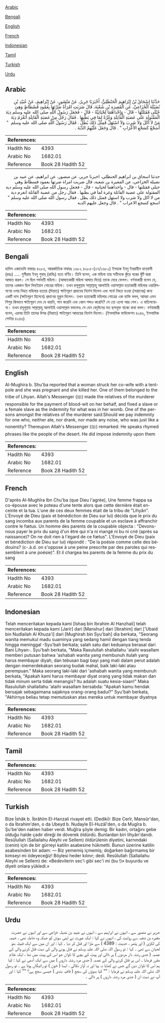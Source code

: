 [Arabic](#arabic)

[Bengali](#bengali)

[English](#english)

[French](#french)

[Indonesian](#indonesian)

[Tamil](#tamil)

[Turkish](#turkish)

[Urdu](#urdu)

## Arabic


<div dir="rtl" lang="ar" style={{fontSize:'larger',backgroundColor:'#f8f9fa',padding:20}}>
حَدَّثَنَا إِسْحَاقُ بْنُ إِبْرَاهِيمَ الْحَنْظَلِيُّ، أَخْبَرَنَا جَرِيرٌ، عَنْ مَنْصُورٍ، عَنْ إِبْرَاهِيمَ، عَنْ عُبَيْدِ بْنِ نُضَيْلَةَ الْخُزَاعِيِّ، عَنِ الْمُغِيرَةِ بْنِ شُعْبَةَ، قَالَ ضَرَبَتِ امْرَأَةٌ ضَرَّتَهَا بِعَمُودِ فُسْطَاطٍ وَهِيَ حُبْلَى فَقَتَلَتْهَا - قَالَ - وَإِحْدَاهُمَا لِحْيَانِيَّةٌ - قَالَ - فَجَعَلَ رَسُولُ اللَّهِ صلى الله عليه وسلم دِيَةَ الْمَقْتُولَةِ عَلَى عَصَبَةِ الْقَاتِلَةِ وَغُرَّةً لِمَا فِي بَطْنِهَا ‏.‏ فَقَالَ رَجُلٌ مِنْ عَصَبَةِ الْقَاتِلَةِ أَنَغْرَمُ دِيَةَ مَنْ لاَ أَكَلَ وَلاَ شَرِبَ وَلاَ اسْتَهَلَّ فَمِثْلُ ذَلِكَ يُطَلُّ ‏.‏ فَقَالَ رَسُولُ اللَّهِ صلى الله عليه وسلم ‏ "‏ أَسَجْعٌ كَسَجْعِ الأَعْرَابِ ‏"‏ ‏.‏ قَالَ وَجَعَلَ عَلَيْهِمُ الدِّيَةَ ‏.‏
</div>
<div style={{backgroundColor:'#f8f9fa',padding:20, marginBottom: 10}}><table> <thead> <tr> <th>References:</th> <th></th> </tr> </thead> <tbody><tr><td>Hadith No</td><td>4393</td></tr><tr><td>Arabic No</td><td>1682.01</td></tr><tr><td>Reference</td><td>Book 28 Hadith 52</td></tr></tbody></table></div>


<div dir="rtl" lang="ar" style={{fontSize:'larger',backgroundColor:'#f8f9fa',padding:20}}>
حدثنا اسحاق بن ابراهيم الحنظلي، اخبرنا جرير، عن منصور، عن ابراهيم، عن عبيد بن نضيلة الخزاعي، عن المغيرة بن شعبة، قال ضربت امراة ضرتها بعمود فسطاط وهي حبلى فقتلتها - قال - واحداهما لحيانية - قال - فجعل رسول الله صلى الله عليه وسلم دية المقتولة على عصبة القاتلة وغرة لما في بطنها . فقال رجل من عصبة القاتلة انغرم دية من لا اكل ولا شرب ولا استهل فمثل ذلك يطل . فقال رسول الله صلى الله عليه وسلم " اسجع كسجع الاعراب " . قال وجعل عليهم الدية
</div>
<div style={{backgroundColor:'#f8f9fa',padding:20, marginBottom: 10}}><table> <thead> <tr> <th>References:</th> <th></th> </tr> </thead> <tbody><tr><td>Hadith No</td><td>4393</td></tr><tr><td>Arabic No</td><td>1682.01</td></tr><tr><td>Reference</td><td>Book 28 Hadith 52</td></tr></tbody></table></div>

## Bengali


<div dir="ltr" lang="bn" style={{fontSize:'larger',backgroundColor:'#f8f9fa',padding:20}}>
হাদিস একাডেমি নাম্বারঃ ৪২৮৫, আন্তর্জাতিক নাম্বারঃ ১৬৮২ ৪২৮৫-(৩৭/১৬৮২) ইসহাক ইবনু ইবরাহীম হান্‌যালী (রহঃ) ..... মুগীরাহ ইবনু শুবাহ্ (রাযিঃ) হতে বর্ণিত। তিনি বলেন, এক মহিলা তার সতীনকে কুঁড়ে ঘরের খুঁটি দ্বারা আঘাত করল। সে ছিল গর্ভবতী মহিলা। (আঘাতকারী মহিলা আঘাত দিয়ে) তাকে মেরে ফেলল। বর্ণনাকারী বলেন যে, তাদের একজন ছিল লিহইয়ান গোত্রের মহিলা। তখন রসূলুল্লাহ সাল্লাল্লাহু আলাইহি ওয়াসাল্লাম হত্যাকারী মহিলার ওয়ারিসগণের ওপর নিহত মহিলার হত্যার (দিয়াত) ক্ষতিপূরণ প্রদানের নির্দেশ দিলেন এবং গর্ভে নিহত হওয়া (সন্তানের) জন্য একটি দাস (ক্ষতিপূরণ হিসেবে) প্রদানের হুকুম দিলেন। তখন হত্যাকারী মহিলার গোত্রের এক ব্যক্তি বলল, আমরা এমন শিশুর কিভাবে ক্ষতিপূরণ দেব যে খায়নি, পান করেনি এবং কোন শব্দও করেনি? সে তো এলো আর গেল। এ বাতিলযোগ্য। তখন রসূলুল্লাহ সাল্লাল্লাহু আলাইহি ওয়াসাল্লাম বললেনঃ সে যেন বেদুঈনের মত ছন্দযুক্ত বাক্যে কথা বলল। বর্ণনাকারী বলেন, এরপর তিনি তাদের উপর (দিয়াত) ক্ষতিপূরণ আদায়ের নির্দেশ দিলেন। (ইসলামিক ফাউন্ডেশন ৪২৪৬, ইসলামিক সেন্টার ৪২৪৬)
</div>
<div style={{backgroundColor:'#f8f9fa',padding:20, marginBottom: 10}}><table> <thead> <tr> <th>References:</th> <th></th> </tr> </thead> <tbody><tr><td>Hadith No</td><td>4393</td></tr><tr><td>Arabic No</td><td>1682.01</td></tr><tr><td>Reference</td><td>Book 28 Hadith 52</td></tr></tbody></table></div>

## English


<div dir="ltr" lang="en" style={{fontSize:'larger',backgroundColor:'#f8f9fa',padding:20}}>
Al-Mughira b. Shu'ba reported that a woman struck her co-wife with a tent-pole and she was pregnant and she killed her. One of them belonged to the tribe of Lihyan. Allah's Messenger (ﷺ) made the relatives of the murderer responsible for the payment of blood-wit on her behalf, and fixed a slave or a female slave as the indemnity for what was in her womb. One of the persons amongst the relatives of the murderer said:Should we pay indemnity for one who, neither ate, nor drank, nor made any noise, who was just like a nonentity? Thereupon Allah's Messenger (ﷺ) remarked: He speaks rhymed phrases like the people of the desert. He did impose indemnity upon them
</div>
<div style={{backgroundColor:'#f8f9fa',padding:20, marginBottom: 10}}><table> <thead> <tr> <th>References:</th> <th></th> </tr> </thead> <tbody><tr><td>Hadith No</td><td>4393</td></tr><tr><td>Arabic No</td><td>1682.01</td></tr><tr><td>Reference</td><td>Book 28 Hadith 52</td></tr></tbody></table></div>

## French


<div dir="ltr" lang="fr" style={{fontSize:'larger',backgroundColor:'#f8f9fa',padding:20}}>
D'après Al-Mughîra Ibn Chu'ba (que Dieu l'agrée), Une femme frappa sa co-épouse avec le poteau d'une tente alors que cette dernière était enceinte et la tua. L'une de ces deux femmes était de la tribu de "Lihyân". L'Envoyé de Dieu (paix et bénédiction de Dieu sur lui) décida que le prix du sang incomba aux parents de la femme coupable et un esclave à affranchir contre le fœtus. Un homme des parents de la coupable objecta : "Devons-nous payer le prix du sang d'un être qui n'a ni mangé ni bu ni crié (après sa naissance)? On ne doit rien à l'égard de ce fœtus". L'Envoyé de Dieu (paix et bénédiction de Dieu sur lui) répondit : "De la poésie comme celle des bédouins? (c-.à.d. on s'oppose à une peine prescrite par des paroles qui ressemblent à une poésie)". Et il chargea les parents de la femme du prix du sang
</div>
<div style={{backgroundColor:'#f8f9fa',padding:20, marginBottom: 10}}><table> <thead> <tr> <th>References:</th> <th></th> </tr> </thead> <tbody><tr><td>Hadith No</td><td>4393</td></tr><tr><td>Arabic No</td><td>1682.01</td></tr><tr><td>Reference</td><td>Book 28 Hadith 52</td></tr></tbody></table></div>

## Indonesian


<div dir="ltr" lang="id" style={{fontSize:'larger',backgroundColor:'#f8f9fa',padding:20}}>
Telah menceritakan kepada kami [Ishaq bin Ibrahim Al Hanzhali] telah menceritakan kepada kami [Jarir] dari [Manshur] dari [Ibrahim] dari ['Ubaid bin Nudlailah Al Khuza'i] dari [Mughirah bin Syu'bah] dia berkata, "Seorang wanita memukul madu suaminya yang sedang hamil dengan tiang tenda hingga meninggal -Syu'bah berkata; salah satu dari keduanya berasal dari Bani Lihyan-. Syu'bah berkata, "Maka Rasulullah shallallahu 'alaihi wasallam memberi putusan bahwa 'ashabah wanita yang membunuh itulah yang harus membayar diyah, dan tebusan bagi bayi yang mati dalam perut adalah dengan memerdekakan seorang budak mahal, baik laki-laki atau perempuan." Maka seorang laki-laki dari 'ashabah wanita yang membunuh berkata, "Apakah kami harus membayar diyat orang yang tidak makan dan tidak minum serta tidak menangis? Itu adalah suatu kesia-siaan!" Maka Rasulullah shallallahu 'alaihi wasallam bersabda: "Apakah kamu hendak bersajak sebagaimana sajaknya orang-orang badui?" Syu'bah berkata, "Akhirnya beliau tetap memutuskan atas mereka untuk membayar diyatnya
</div>
<div style={{backgroundColor:'#f8f9fa',padding:20, marginBottom: 10}}><table> <thead> <tr> <th>References:</th> <th></th> </tr> </thead> <tbody><tr><td>Hadith No</td><td>4393</td></tr><tr><td>Arabic No</td><td>1682.01</td></tr><tr><td>Reference</td><td>Book 28 Hadith 52</td></tr></tbody></table></div>

## Tamil


<div dir="ltr" lang="ta" style={{fontSize:'larger',backgroundColor:'#f8f9fa',padding:20}}>

</div>
<div style={{backgroundColor:'#f8f9fa',padding:20, marginBottom: 10}}><table> <thead> <tr> <th>References:</th> <th></th> </tr> </thead> <tbody><tr><td>Hadith No</td><td>4393</td></tr><tr><td>Arabic No</td><td>1682.01</td></tr><tr><td>Reference</td><td>Book 28 Hadith 52</td></tr></tbody></table></div>

## Turkish


<div dir="ltr" lang="tr" style={{fontSize:'larger',backgroundColor:'#f8f9fa',padding:20}}>
Bize İshâk b. İbrâhîm El-Hanzali rivayet etti. (Dediki): Bize Cerîr, Mansûr'dan, o da İbrahim'den, o da Ubeyd b. Nudayle El-Huzâî'den, o da Mugîra b. Şu'be'den naklen haber verdi. Muğîra şöyle demig: Bir kadın, ortağını gebe olduğu halde çadır direği ile döverek öldürdü. Bunlardan biri Iihyân'dandı. Resûlullah (Sallailahu Aleyhi ve Sellem) öldürülenin diyetini, karnındaki (cenin) için de bir gürreyi katilin asabesine hükmetti. Bunun üzerine katilin asabesinden bir adam: — Biz yememiş içmemiş; doğarken bağırmamış bir kimseyi mi ödeyeceğiz! Böylesi heder kılınır; dedi. Resûlullah (Sallailahu Aleyhi ve Sellem) de: «Bedevilerin sec'i gibi sec'i mi (bu !)» buyurdu ve diyeti onlara yükledi.»
</div>
<div style={{backgroundColor:'#f8f9fa',padding:20, marginBottom: 10}}><table> <thead> <tr> <th>References:</th> <th></th> </tr> </thead> <tbody><tr><td>Hadith No</td><td>4393</td></tr><tr><td>Arabic No</td><td>1682.01</td></tr><tr><td>Reference</td><td>Book 28 Hadith 52</td></tr></tbody></table></div>

## Urdu


<div dir="rtl" lang="ur" style={{fontSize:'larger',backgroundColor:'#f8f9fa',padding:20}}>
جریر نے منصور سے ، انہوں نے ابراہیم سے ، انہوں نے عبید بن نضیلہ خزاعی سے اور انہوں نے حضرت مغیرہ بن شعبہ سے روایت کی ، انہوں نے کہا : ایک عورت نے اپنی سوتن کو جبکہ وہ حاملہ تھی ، خیمہ کی لکڑی ( اور پتھر ، حدیث : 4389 ) سے مارا اور قتل کر دیا ۔ کہا : اور ان میں سے ایک قبیلہ بنو لحیان سے تھی ۔ کہا : تو رسول اللہ صلی اللہ علیہ وسلم نے قتل ہونے والی کی دیت قتل کرنے والی کے عصبہ ( جدی رشتہ دار مردوں ) پر ڈالی اور پیٹ کے بچے کا تاوان جو اس کے پیٹ میں تھا ، ایک غلام مقرر فرمایا ۔ اس پر قتل کرنے والی کے عصبہ ( جدی مرد رشتہ داروں ) میں سے ایک آدمی نے کہا : کیا ہم اس کا تاوان دیں گے جس نے کھایا نہ پیا اور نہ آواز نکالی ، ایسا ( خون ) تو رائیگاں ہوتا ہے ۔ تو رسول اللہ صلی اللہ علیہ وسلم نے فرمایا : "" کیا بدوؤں کی سجع ( قافیہ بندی ) جیسی سجع ہے؟ "" کہا : اور آپ نے دیت ان ( جدی مرد رشتہ داروں ) پر ڈالی ۔
</div>
<div style={{backgroundColor:'#f8f9fa',padding:20, marginBottom: 10}}><table> <thead> <tr> <th>References:</th> <th></th> </tr> </thead> <tbody><tr><td>Hadith No</td><td>4393</td></tr><tr><td>Arabic No</td><td>1682.01</td></tr><tr><td>Reference</td><td>Book 28 Hadith 52</td></tr></tbody></table></div>